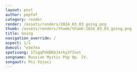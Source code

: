```yaml
---
layout: post
author: pepfof
category: render
render: /assets/renders/2024_03_03_going.png
thumb: /assets/renders/thumb/thumb-2024_03_03_going.png
title: Going
navigation_override: /
aspect: 1/1
domcol: ^e3e7ea
spotisong: 1TigqPdXDKbJ4rky3fInvt
songname: Russian Mystic Pop Op. IV.
songautr: Psi Vojaci
---
```


<!--USER BEGIN 1-->

<!--USER END 1-->

<!--more-->
<!--USER BEGIN 2-->

<!--USER END 2-->

